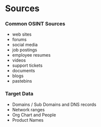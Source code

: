 # Sources

### Common OSINT Sources

* web sites
* forums
* social media
* job postings
* employee resumes
* videos
* support tickets
* documents
* blogs
* pastebins

### Target Data

* Domains / Sub Domains and DNS records
* Network ranges
* Org Chart and People
* Product Names

